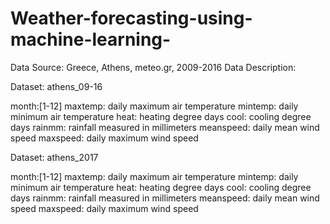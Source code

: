 # Weather-forecasting-using-machine-learning-




Data Source: Greece, Athens, meteo.gr, 2009-2016
Data Description:

Dataset: athens_09-16

month:[1-12]
maxtemp: daily maximum air temperature
mintemp: daily minimum air temperature
heat: heating degree days
cool: cooling degree days
rainmm: rainfall measured in millimeters
meanspeed: daily mean wind speed
maxspeed: daily maximum wind speed

Dataset: athens_2017

month:[1-12]
maxtemp: daily maximum air temperature
mintemp: daily minimum air temperature
heat: heating degree days
cool: cooling degree days
rainmm: rainfall measured in millimeters
meanspeed: daily mean wind speed
maxspeed: daily maximum wind speed
